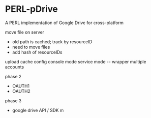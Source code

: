 PERL-pDrive
===========

A PERL implementation of Google Drive for cross-platform

move file on server
- old path is cached; track by resourceID
- need to move files
- add hash of resourceIDs

upload
cache config
console mode
service mode -- wrapper
multiple accounts

phase 2
- OAUTH1
- OAUTH2

phase 3
- google drive API / SDK
m
